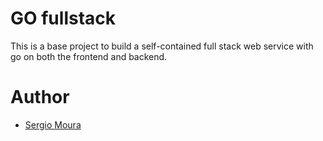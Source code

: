 # GO fullstack

This is a base project to build a self-contained full stack web service with go on both the frontend and backend.

# Author

* [Sergio Moura](https://sergio.moura.ca)
